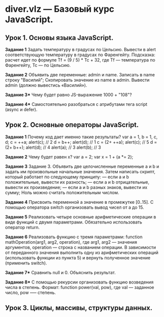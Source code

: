 # diver.vlz — Базовый курс JavaScript.

## Урок 1. Основы языка JavaScript.

__Задание 1__
Задать температуру в градусах по Цельсию. Вывести в alert соответствующую температуру в градусах по Фаренгейту. Подсказка: расчет идет по формуле Tf = (9 / 5) * Tc + 32, где Tf —
температура по Фаренгейту, Tc — по Цельсию.

__Задание 2__
Объявить две переменные: admin и name. Записать в name строку "Василий"; Скопировать значение из name в admin. Вывести admin (должно вывестись «Василий»).

__Задание 3*__
Чему будет равно JS-выражение 1000 + "108"?

__Задание 4*__
Самостоятельно разобраться с атрибутами тега script (async и defer).

## Урок 2. Основные операторы JavaScript.

__Задание 1__
Почему код дает именно такие результаты?
var a = 1, b = 1, c, d;
c = ++a; alert(c);  // 2
d = b++; alert(d);  // 1
c = (2+ ++a); alert(c); // 5
d = (2+ b++); alert(d); // 4
alert(a); // 3
alert(b); // 3

__Задание 2__
Чему будет равен x?
var a = 2;
var x = 1 + (a *= 2);

__Задание 3__
Задание 3. Объявить две целочисленные переменные a и b и задать им произвольные начальные значения.
Затем написать скрипт, который работает по следующему принципу:
— если a и b положительные, вывести их разность;
— если а и b отрицательные, вывести их произведение;
— если а и b разных знаков, вывести их сумму;
Ноль можно считать положительным числом.

__Задание 4__
Присвоить переменной а значение в промежутке [0..15]. С помощью оператора switch организовать вывод чисел от a до 15.

__Задание 5__
Реализовать четыре основные арифметические операции в виде функций с двумя параметрами. Обязательно использовать оператор return.

__Задание 6__
Реализовать функцию с тремя параметрами: function mathOperation(arg1, arg2, operation), где arg1, arg2 — значения аргументов, operation — строка с названием операции.
В зависимости от переданного значения выполнить одну из арифметических операций (использовать функции из пункта 5) и вернуть полученное значение (применить switch).

__Задание 7*__
Сравнить null и 0. Объяснить результат.

__Задание 8*__
С помощью рекурсии организовать функцию возведения числа в степень. Формат: function power(val, pow), где val — заданное число, pow –— степень.

## Урок 3. Циклы, массивы, структуры данных.
